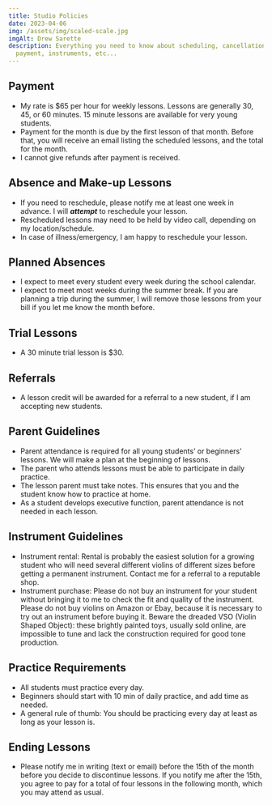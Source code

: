 ```yaml
---
title: Studio Policies
date: 2023-04-06
img: /assets/img/scaled-scale.jpg
imgAlt: Drew Sarette
description: Everything you need to know about scheduling, cancellations,
  payment, instruments, etc...
---
```

## Payment

* My rate is $65 per hour for weekly lessons. Lessons are generally 30, 45, or 60 minutes. 15 minute lessons are available for very young students.
* Payment for the month is due by the first lesson of that month.  Before that, you will receive an email listing the scheduled lessons, and the total for the month.  
* I cannot give refunds after payment is received.

## Absence and Make-up Lessons

* If you need to reschedule, please notify me at least one week in advance. I will ***attempt*** to reschedule your lesson.
* Rescheduled lessons may need to be held by video call, depending on my location/schedule.
* In case of illness/emergency, I am happy to reschedule your lesson.

## Planned Absences

* I expect to meet every student every week during the school calendar.
* I expect to meet most weeks during the summer break. If you are planning a trip during the summer, I will remove those lessons from your bill if you let me know the month before. 

## Trial Lessons

* A 30 minute trial lesson is $30.

## Referrals

* A lesson credit will be awarded for a referral to a new student, if I am accepting new students.

## Parent Guidelines

* Parent attendance is required for all young students’ or beginners’ lessons. We will make a plan at the beginning of lessons.
* The parent who attends lessons must be able to participate in daily practice.
* The lesson parent must take notes. This ensures that you and the student know how to practice at home.
* As a student develops executive function, parent attendance is not needed in each lesson.

## Instrument Guidelines

* Instrument rental: Rental is probably the easiest solution for a growing student who will need several different violins of different sizes before getting a permanent instrument. Contact me for a referral to a reputable shop.
* Instrument purchase: Please do not buy an instrument for your student without bringing it to me to check the fit and quality of the instrument. Please do not buy violins on Amazon or Ebay, because it is necessary to try out an instrument before buying it. Beware the dreaded VSO (Violin Shaped Object): these brightly painted toys, usually sold online, are impossible to tune and lack the construction required for good tone production.

## Practice Requirements

* All students must practice every day.  
* Beginners should start with 10 min of daily practice, and add time as needed.
* A general rule of thumb: You should be practicing every day at least as long as your lesson is.

## Ending Lessons

* Please notify me in writing (text or email) before the 15th of the month before you decide to discontinue lessons. If you notify me after the 15th, you agree to pay for a total of four lessons in the following month, which you may attend as usual.